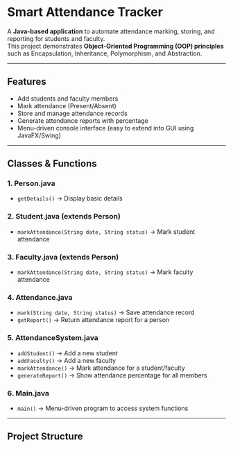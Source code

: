# Smart Attendance Tracker  

A **Java-based application** to automate attendance marking, storing, and reporting for students and faculty.  
This project demonstrates **Object-Oriented Programming (OOP) principles** such as Encapsulation, Inheritance, Polymorphism, and Abstraction.  

---

##  Features  
- Add students and faculty members  
- Mark attendance (Present/Absent)  
- Store and manage attendance records  
- Generate attendance reports with percentage  
- Menu-driven console interface (easy to extend into GUI using JavaFX/Swing)  

---

##  Classes & Functions  

### 1. **Person.java**  
- `getDetails()` → Display basic details  

### 2. **Student.java (extends Person)**  
- `markAttendance(String date, String status)` → Mark student attendance  

### 3. **Faculty.java (extends Person)**  
- `markAttendance(String date, String status)` → Mark faculty attendance  

### 4. **Attendance.java**  
- `mark(String date, String status)` → Save attendance record  
- `getReport()` → Return attendance report for a person  

### 5. **AttendanceSystem.java**  
- `addStudent()` → Add a new student  
- `addFaculty()` → Add a new faculty  
- `markAttendance()` → Mark attendance for a student/faculty  
- `generateReport()` → Show attendance percentage for all members  

### 6. **Main.java**  
- `main()` → Menu-driven program to access system functions  

---

##  Project Structure  

